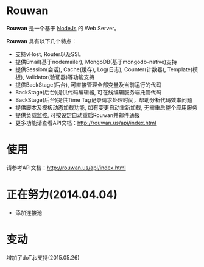 Rouwan
========

**Rouwan** 是一个基于 [NodeJs](http://www.nodejs.org/) 的 Web Server。

**Rouwan** 具有以下几个特点：
* 支持vHost, Router以及SSL
* 提供Email(基于nodemailer), MongoDB(基于mongodb-native)支持
* 提供Session(会话), Cache(缓存), Log(日志), Counter(计数器), Template(模板), Validator(验证器)等功能支持
* 提供BackStage(后台), 可直接管理全部变量及当前运行的代码
* BackStage(后台)提供代码编辑器, 可在线编辑服务端托管代码
* BackStage(后台)提供Time Tag记录请求处理时间，帮助分析代码效率问题
* 提供脚本及模板动态加载功能, 如有变更自动重新加载, 无需重启整个应用服务
* 提供负载监控, 可按设定自动重启Rouwan并邮件通报
* 更多功能请查看API文档：http://rouwan.us/api/index.html

使用
========

请参考API文档：http://rouwan.us/api/index.html

正在努力(2014.04.04)
========

* 添加连接池

变动
========
增加了doT.js支持(2015.05.26)
